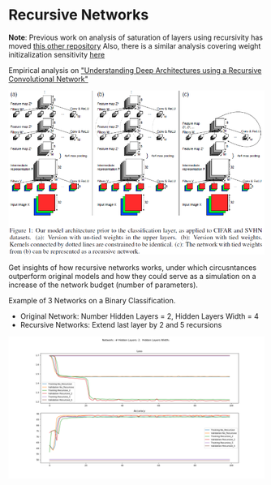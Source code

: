 # Recursive Networks

**Note**:
Previous work on analysis of saturation of layers using recursivity has moved [this other repository][saturation]
Also, there is a similar analysis covering weight initizalization sensitivity [here][initialization]

Empirical analysis on ["Understanding Deep Architectures using a Recursive Convolutional Network"][paper]   

![recursive][recursive_img]

Get insights of how recursive networks works, under which circusntances outperform original models and how they could serve as a simulation on a increase of the network budget (number of parameters).   

Example of 3 Networks on a Binary Classification.
 - Original Network: Number Hidden Layers = 2, Hidden Layers Width = 4
 - Recursive Networks: Extend last layer by 2 and 5 recursions

![analysis][recursiveanalysis]

[saturation]: https://github.com/PabloRR100/Distilling-Deep-Networks.git
[initialization]: https://github.com/PabloRR100/NN_Initialization_Sensitivity.git

[recursive_img]: https://github.com/PabloRR100/Recursive_Networks/blob/master/figures/recursive.png?raw=true
[recursiveanalysis]: https://github.com/PabloRR100/Recursive_Networks/blob/master/figures/recursive_h2_w4.png?raw=true  
[paper]: https://arxiv.org/abs/1312.1847
